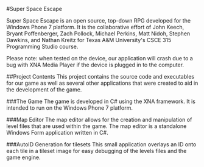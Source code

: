 #Super Space Escape

Super Space Escape is an open source, top-down RPG developed for the Windows Phone 7 platform. It is the collaborative effort of John Keech, Bryant Poffenberger, Zach Pollock, Michael Perkins, Matt Nidoh, Stephen Dawkins, and Nathan Kreitz for Texas A&M University's CSCE 315 Programming Studio course.

Please note: when tested on the device, our application will crash due to a bug with XNA Media Player if the device is plugged in to the computer. 

##Project Contents
This project contains the source code and executables for our game as well as several other applications that were created to aid in the development of the game.

###The Game
The game is developed in C# using the XNA framework. It is intended to run on the Windows Phone 7 platform.

###Map Editor
The map editor allows for the creation and manipulation of level files that are used within the game. The map editor is a standalone Windows Form application written in C#.

###AutoID Generation for tilesets
This small application overlays an ID onto each tile in a tileset image for easy debugging of the levels files and the game engine.